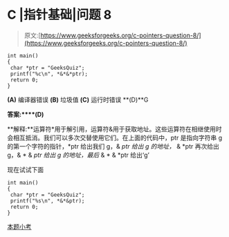 # C |指针基础|问题 8

> 原文:[https://www.geeksforgeeks.org/c-pointers-question-8/](https://www.geeksforgeeks.org/c-pointers-question-8/)

```
int main()
{
 char *ptr = "GeeksQuiz";
 printf("%c\n", *&*&*ptr);
 return 0;
}
```

**(A)** 编译器错误
**(B)** 垃圾值
**(C)** 运行时错误
**(D)**G

**答案:****(D)**

**解释:**运算符*用于解引用，运算符&用于获取地址。这些运算符在相继使用时会相互抵消。我们可以多次交替使用它们。在上面的代码中，ptr 是指向字符串 g 的第一个字符的指针，*ptr 给出我们 g，& *ptr 给出 g 的地址，* & *ptr 再次给出 g，& * & *ptr 给出 g 的地址，最后* & * & *ptr 给出‘g’

现在试试下面

```
int main()
{
 char *ptr = "GeeksQuiz";
 printf("%s\n", *&*&ptr);
 return 0;
}
```

[本题小考](https://www.geeksforgeeks.org/c-language-2-gq/pointers-gq/)